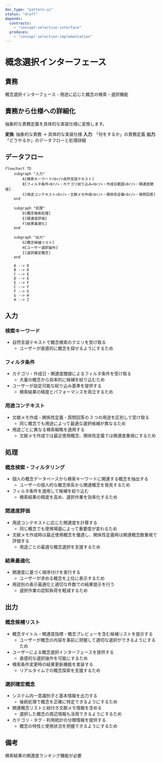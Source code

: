 ```yaml
---
doc_type: "pattern-ui"
status: "draft"
depends:
  contracts:
    - "concept-selection-interface"
  produces:
    - "concept-selection-implementation"
---
```


# 概念選択インターフェース

## 責務

<!-- PREMISE_BEGIN: concept-selection-interface -->
概念選択インターフェース - 用途に応じた概念の検索・選択機能
<!-- PREMISE_END: concept-selection-interface -->

## 責務から仕様への詳細化

抽象的な責務定義を具体的な実装仕様に変換します。

**変換**: 抽象的な責務 → 具体的な実装仕様
**入力**: 「何をするか」の責務定義
**出力**: 「どうやるか」のデータフローと処理詳細

<!-- CONCLUSION_BEGIN: concept-selection-implementation -->

## データフロー

```mermaid
flowchart TD
    subgraph "入力"
        A[検索キーワード<br/>自然言語テキスト]
        B[フィルタ条件<br/>・カテゴリ絞り込み<br/>・作成日範囲<br/>・関連度閾値]
        C[用途コンテキスト<br/>・文献メモ作成<br/>・関係性定義<br/>・質問回答]
    end

    subgraph "処理"
        D[概念検索処理]
        E[関連度評価]
        F[結果最適化]
    end

    subgraph "出力"
        G[概念候補リスト]
        H[ユーザー選択操作]
        I[選択確定概念]
    end

    A --> D
    B --> D
    C --> E
    D --> E
    E --> F
    C --> F
    F --> G
    G --> H
    H --> I
```

## 入力

### 検索キーワード

- 自然言語テキストで概念検索のクエリを受け取る
  - ユーザーが直感的に概念を探せるようにするため

### フィルタ条件

- カテゴリ・作成日・関連度閾値によるフィルタ条件を受け取る
  - 大量の概念から効率的に候補を絞り込むため
- ユーザーが設定可能な絞り込み基準を提供する
  - 検索結果の精度とパフォーマンスを両立するため

### 用途コンテキスト

- 文献メモ作成・関係性定義・質問回答の 3 つの用途を区別して受け取る
  - 同じ概念でも用途によって最適な選択候補が異なるため
- 用途ごとに異なる検索戦略を適用する
  - 文献メモ作成では最近使用概念、関係性定義では関連度重視にするため

## 処理

### 概念検索・フィルタリング

- 個人の概念データベースから検索キーワードに関連する概念を抽出する
  - ユーザーの個人的な概念体系から関連概念を発見するため
- フィルタ条件を適用して候補を絞り込む
  - 検索結果の精度を高め、選択作業を効率化するため

### 関連度評価

- 用途コンテキストに応じた関連度を計算する
  - 同じ概念でも使用場面によって重要度が変わるため
- 文献メモ作成時は最近使用概念を優遇し、関係性定義時は関連概念数重視で評価する
  - 用途ごとの最適な概念選択を支援するため

### 結果最適化

- 関連度に基づく順序付けを実行する
  - ユーザーが求める概念を上位に表示するため
- 用途別の表示最適化と適切な件数での結果提示を行う
  - 選択作業の認知負荷を軽減するため

## 出力

### 概念候補リスト

- 概念タイトル・関連度指標・概念プレビューを含む候補リストを提示する
  - ユーザーが概念の内容を事前に把握して適切な選択ができるようにするため
- ユーザーによる概念選択インターフェースを提供する
  - 直感的な選択操作を可能にするため
- 検索条件変更時の結果更新機能を実装する
  - リアルタイムでの概念探索を支援するため

### 選択確定概念

- システム内一意識別子と基本情報を出力する
  - 後続処理で概念を正確に特定できるようにするため
- 関連概念リストと紐付き文献メモ情報を含める
  - 選択した概念の周辺情報も活用できるようにするため
- カテゴリ・タグ・利用統計の分類情報を提供する
  - 概念の特性と使用状況を把握できるようにするため

## 備考

検索結果の関連度ランキング機能が必要

<!-- CONCLUSION_END: concept-selection-implementation -->
